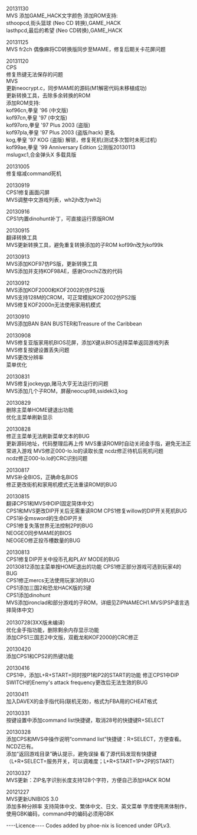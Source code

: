 20131130  
MVS 
添加GAME_HACK文字颜色 
添加ROM支持:  
sthoopcd,街头篮球 (Neo CD 转换),GAME_HACK   
lasthpcd,最后的希望 (Neo CD转换),GAME_HACK  

20131125  
MVS 
fr2ch 偶像麻将CD转换版同步至MAME，修复后期关卡花屏问题

20131120  
CPS  
修复热键无法保存的问题  
MVS  
更新neocrypt.c，同步MAME的源码(M1解密代码未移植成功)  
更新转换工具，去除多余转换的ROM  
添加ROM支持:  
kof96cn,拳皇 '96 (中文版)  
kof97cn,拳皇 '97 (中文版)  
kof97oro,拳皇 '97 Plus 2003 (盗版)  
kof97pla,拳皇 '97 Plus 2003 (盗版/hack) 更名  
kog,拳皇 '97 KOG (盗版) 解锁，修复死机(测试多次暂时未死过机)  
kof99ae,拳皇 '99 Anniversary Edition 公测版20130113  
mslugxc1,合金弹头X 多载具版  

20131005	
修复缩减command死机

20130919		
CPS1修复画面闪屏	
MVS调整中文游戏列表，wh2jh改为wh2j

20130916	
CPS1内置dinohunt补丁，可直接运行原版ROM

20130915	
翻译转换工具	
MVS更新转换工具，避免重复转换添加的子ROM	
kof99n改为kof99k

20130913	
MVS添加KOF97仿PS版，更新转换工具	
MVS添加并支持KOF98AE，感谢OrochiZ改的代码	

20130912	
MVS添加KOF2000和KOF2002的仿PS2版	
MVS支持128M的CROM，可正常模拟KOF2002仿PS2版	
MVS修复KOF2000n无法使用家用机模式	

20130910	
MVS添加BAN BAN BUSTER和Treasure of the Caribbean	

20130908	
MVS修复亚版家用机BIOS花屏，添加X键从BIOS选择菜单返回游戏列表	
MVS修复按键设置丢失问题	
MVS更改分辨率	
菜单优化	

20130831	
MVS修复jockeygp,赌马大亨无法运行的问题	
MVS添加几个子ROM，屏蔽neocup98,ssideki3,kog	

20130829	
删除主菜单HOME键退出功能	
优化主菜单刷新显示	

20130828	
修正主菜单无法刷新菜单文本的BUG	
更新源码地址，代码整理后再上传	
MVS重读ROM时自动关闭金手指，避免无法正常进入游戏	
MVS修正000-lo.lo的读取长度	
ncdz修正待机后死机问题	
ncdz修正000-lo.lo的CRC识别问题	

20130817	
MVS补全BIOS，正确命名BIOS	
修正更改街机和家用机模式无法重读ROM的BUG	

20130815	
翻译CPS1和MVS中DIP(固定简体中文)	
CPS1和MVS更改DIP开关后无需重读ROM	
CPS1修复willow的DIP开关死机BUG	
CPS1补全msword的生命DIP开关	
CPS1修复失落世界无法控制2P的BUG	
NEOGEO同步MAME的BIOS	
NEOGEO修正投币槽数量的BUG	

20130813	
CPS1修复DIP开关中投币孔和PLAY MODE的BUG	
20130812添加主菜单按HOME退出的功能	
CPS1修正部分游戏可选到玩家4的BUG	
CPS1修正mercs无法使用玩家3的BUG	
CPS1添加三国2和恐龙HACK版的3键	
CPS1添加dinohunt	
MVS添加ironclad和部分游戏的子ROM，详细见ZIPNAMECH1.MVS(PSP语言选择简体中文)	

20130728(3XX版未编译)	
优化金手指功能，删除剩余内存显示功能	
添加CPS1三国志2中文版，双截龙和KOF2000的CRC修正	

20130420	
添加CPS1和CPS2的热键功能	

20130416	
CPS1中，添加L+R+START=同时按P1和P2的START的功能	
修正CPS1中DIP SWITCH的Enemy's attack frequency更改后无法生效的BUG	

20130411	
加入DAVEX的金手指代码(联机无效)，格式为FBA用的CHEAT格式	

20130331	
按键设置中添加command list快捷键，取消28号的快捷键R+SELECT	

20130328	
添加CPS和MVS中操作说明“command list”快捷键：R+SELECT，方便查看。NCDZ已有。	
添加“返回游戏目录”确认提示，避免误操	
看了源代码发现有快捷键	
（L+R+SELECT=服务开关，可以调难度；L+R+START=1P+2P的START）	

20130327	
MVS更新：ZIP名字识别长度支持128个字符，方便自己添加HACK ROM	

20121227	
MVS更新UNIBIOS 3.0	
添加多种分辨率	
支持简体中文、繁体中文、日文、英文菜单	
字库使用黑体制作，使用GBK编码，command中的编码必须用GBK	

----Licence----
Codes added by phoe-nix is licenced under GPLv3.


